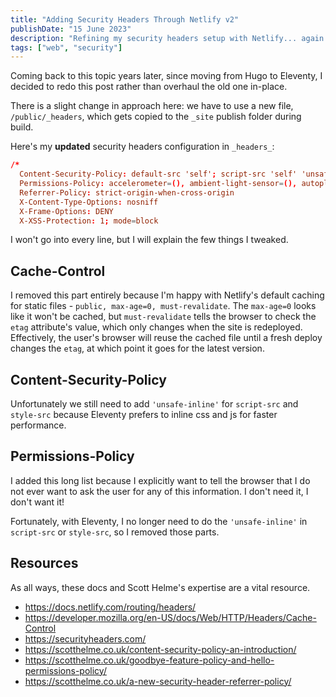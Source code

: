 ```yaml
---
title: "Adding Security Headers Through Netlify v2"
publishDate: "15 June 2023"
description: "Refining my security headers setup with Netlify... again."
tags: ["web", "security"]
---
```


Coming back to this topic years later, since moving from Hugo to Eleventy, I decided to redo this post rather than overhaul the old one in-place.

There is a slight change in approach here: we have to use a new file, `/public/_headers`, which gets copied to the `_site` publish folder during build.

Here's my **updated** security headers configuration in `_headers_`:

```toml
/*
  Content-Security-Policy: default-src 'self'; script-src 'self' 'unsafe-inline'; style-src 'self' 'unsafe-inline'
  Permissions-Policy: accelerometer=(), ambient-light-sensor=(), autoplay=(), battery=(), camera=(), cross-origin-isolated=(), display-capture=(), document-domain=(), encrypted-media=(), execution-while-not-rendered=(), execution-while-out-of-viewport=(), fullscreen=(), geolocation=(), gyroscope=(), keyboard-map=(), magnetometer=(), microphone=(), midi=(), navigation-override=(), payment=(), picture-in-picture=(), publickey-credentials-get=(), screen-wake-lock=(), sync-xhr=(), usb=(), web-share=(), xr-spatial-tracking=(), clipboard-read=(), clipboard-write=(), gamepad=(), speaker-selection=(), conversion-measurement=(), focus-without-user-activation=(), hid=(), idle-detection=(), interest-cohort=(), serial=(), sync-script=(), trust-token-redemption=(), unload=(), window-placement=(), vertical-scroll=()
  Referrer-Policy: strict-origin-when-cross-origin
  X-Content-Type-Options: nosniff
  X-Frame-Options: DENY
  X-XSS-Protection: 1; mode=block

```

I won't go into every line, but I will explain the few things I tweaked.

## Cache-Control

I removed this part entirely because I'm happy with Netlify's default caching for static files - `public, max-age=0, must-revalidate`. The `max-age=0` looks like it won't be cached, but `must-revalidate` tells the browser to check the `etag` attribute's value, which only changes when the site is redeployed. Effectively, the user's browser will reuse the cached file until a fresh deploy changes the `etag`, at which point it goes for the latest version.

## Content-Security-Policy

Unfortunately we still need to add `'unsafe-inline'` for `script-src` and `style-src` because Eleventy prefers to inline css and js for faster performance.

## Permissions-Policy

I added this long list because I explicitly want to tell the browser that I do not ever want to ask the user for any of this information. I don't need it, I don't want it!

Fortunately, with Eleventy, I no longer need to do the `'unsafe-inline'` in `script-src` or `style-src`, so I removed those parts.

## Resources

As all ways, these docs and Scott Helme's expertise are a vital resource.

- <https://docs.netlify.com/routing/headers/>
- <https://developer.mozilla.org/en-US/docs/Web/HTTP/Headers/Cache-Control>
- <https://securityheaders.com/>
- <https://scotthelme.co.uk/content-security-policy-an-introduction/>
- <https://scotthelme.co.uk/goodbye-feature-policy-and-hello-permissions-policy/>
- <https://scotthelme.co.uk/a-new-security-header-referrer-policy/>
